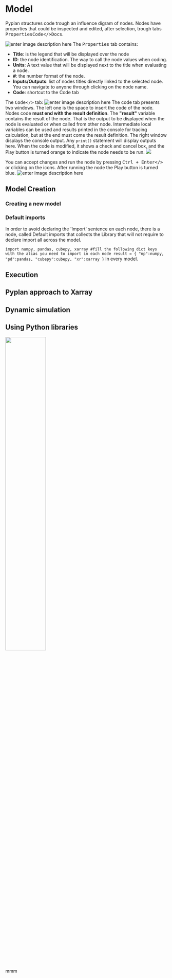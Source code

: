 # Model

Pyplan structures code trough an influence digram of nodes. Nodes have properties that could be inspected and edited, after selection, trough tabs <kbd>Properties</kbd><kbd>Code</></kbd><kbd>Docs</kbd>.

![enter image description here](http://img.pyplan.org/model-node-prop1.png)
The <kbd>Properties</kbd> tab contains:

 - **Title**: is the legend that will be displayed over the node
 - **ID**: the node identification. The way to call the node values when coding.
 - **Units**: A text value that will be displayed next to the title when evaluating a node.
 - **#**: the number format of the node.
 - **Inputs/Outputs**: list of nodes titles directly linked to the selected node. You can navigate to anyone through clicking on the node name.
 - **Code**: shortcut to the Code tab

The <kbd>Code</></kbd> tab:
![enter image description here](http://img.pyplan.org/model-code-tab1.png)
The code tab presents two windows. The left one is the space to insert the code of the node.
Nodes code **must end with the result definition**. The **"result"** variable contains the result of the node. That is the output to be displayed when the node is evaluated or when called from other node.
Intermediate local variables can be used and results printed in the console for tracing calculation, but at the end must come the result definition.
The right window displays the console output. Any `print()` statement will display outputs here.
When the code is modified, it shows a check and cancel box, and the Play button is turned orange to indicate the node needs to be run. 
 ![](http://img.pyplan.org/model-orange.png)

You can accept changes and run the node by pressing <kbd>Ctrl + Enter</></kbd> or clicking on the icons. 
After running the node the Play button is turned blue.
![enter image description here](http://img.pyplan.org/model-blue.png)


## Model Creation
### Creating a new model
### Default imports
In order to avoid declaring the 'Import' sentence en each node, there is a node, called Default imports that collects the Library that will not require to declare import all across the model.

`import numpy, pandas, cubepy, xarray
#fill the following dict keys with the alias you need to import in each node
result = {
    "np":numpy,
    "pd":pandas,
    "cubepy":cubepy,
    "xr":xarray
}` in every model.


## Execution
## Pyplan approach to Xarray
## Dynamic simulation
## Using Python libraries


<img src="image.jpg" width="50%" height="50%" />
<i class="icon-file"></i>
<i class="fa fa-folder-open"></i>

mmm
<!--stackedit_data:
eyJoaXN0b3J5IjpbODkwNzI0NzU4LDE4MTQ5MTcwLDE5MTM4Mj
MxMiwtNjgyODA2NDAxLDQ0NTkzNDcyNyw2MTI0OTA1MSwtMzUy
NzI3ODI3LC03NDUyNjExNzksMzc0ODYzMDc5LDc1OTI5Mjc4OC
wxNTgxNjkxMDI3LC0yMDgwMzA0Nzk3LC00MTcwOTYzNywtMTgz
NjA1MzUxOSw1MTE4OTU1ODAsNjMwMjQxODQ0LC0xNDA2ODg1ND
IyLC00MDkyNjM2MjEsLTE0NDYzNzE4OTddfQ==
-->